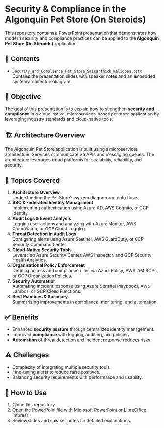 # Security & Compliance in the Algonquin Pet Store (On Steroids)

This repository contains a PowerPoint presentation that demonstrates how modern security and compliance practices can be applied to the **Algonquin Pet Store (On Steroids)** application.

## 📑 Contents
- `Security_and_Compliance_Pet_Store_SaiKarthick_Kalidoss.pptx`  
  Contains the presentation slides with speaker notes and an embedded system architecture diagram.

## 🎯 Objective
The goal of this presentation is to explain how to strengthen **security and compliance** in a cloud-native, microservices-based pet store application by leveraging industry standards and cloud-native tools.

## 🏗 Architecture Overview
The Algonquin Pet Store application is built using a microservices architecture. Services communicate via APIs and messaging queues. The architecture leverages cloud platforms for scalability, reliability, and security.

## 🔑 Topics Covered
1. **Architecture Overview**  
   Understanding the Pet Store's system diagram and data flows.  
2. **SSO & Federated Identity Management**  
   Implementing authentication using Azure AD, AWS Cognito, or GCP Identity.  
3. **Audit Logs & Event Analysis**  
   Logging user actions and analyzing with Azure Monitor, AWS CloudWatch, or GCP Cloud Logging.  
4. **Threat Detection in Audit Logs**  
   Configuring alerts using Azure Sentinel, AWS GuardDuty, or GCP Security Command Center.  
5. **Cloud-Native Security Tools**  
   Leveraging Azure Security Center, AWS Inspector, and GCP Security Health Analytics.  
6. **Organizational Policy Enforcement**  
   Defining access and compliance rules via Azure Policy, AWS IAM SCPs, or GCP Organization Policies.  
7. **Security Automation**  
   Automating incident response using Azure Sentinel Playbooks, AWS Lambda, or GCP Cloud Functions.  
8. **Best Practices & Summary**  
   Summarizing improvements in compliance, monitoring, and automation.

## ✅ Benefits
- Enhanced **security posture** through centralized identity management.  
- Improved **compliance** with logging, auditing, and policies.  
- **Automation** of threat detection and incident response reduces risks.  

## ⚠️ Challenges
- Complexity of integrating multiple security tools.  
- Fine-tuning alerts to reduce false positives.  
- Balancing security requirements with performance and usability.  

## 📌 How to Use
1. Clone this repository.
2. Open the PowerPoint file with Microsoft PowerPoint or LibreOffice Impress.
3. Review slides and speaker notes for detailed explanations.
